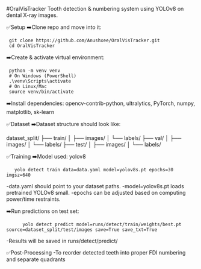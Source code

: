 ﻿#OralVisTracker
Tooth detection & numbering system using YOLOv8 on dental X-ray images.

✅Setup
➡️Clone repo and move into it:

     git clone https://github.com/Anushxee/OralVisTracker.git
     cd OralVisTracker
➡️Create & activate virtual environment:

     python -m venv venv
     # On Windows (PowerShell)
     .\venv\Scripts\activate
     # On Linux/Mac
     source venv/bin/activate
➡️Install dependencies: opencv-contrib-python, ultralytics, PyTorch, numpy, matplotlib, sk-learn

✅Dataset
➡️Dataset structure should look like:

dataset_split/
├── train/
│   ├── images/
│   └── labels/
├── val/
│   ├── images/
│   └── labels/
├── test/
│   ├── images/
│   └── labels/

✅Training
➡️Model used: yolov8

       yolo detect train data=data.yaml model=yolov8s.pt epochs=30 imgsz=640

-data.yaml should point to your dataset paths.
-model=yolov8s.pt loads pretrained YOLOv8 small.
-epochs can be adjusted based on computing power/time restraints.

➡️Run predictions on test set:
          
          yolo detect predict model=runs/detect/train/weights/best.pt source=dataset_split/test/images save=True save_txt=True
-Results will be saved in runs/detect/predict/

✅Post-Processing
-To reorder detected teeth into proper FDI numbering and separate quadrants

